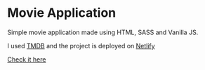 # Movie Application

Simple movie application made using HTML, SASS and Vanilla JS.

I used [TMDB](https://www.themoviedb.org/documentation/api) and the project is deployed on [Netlify](https://www.netlify.com/)

[Check it here](https://movie-app-vanilla-js.netlify.app/)
